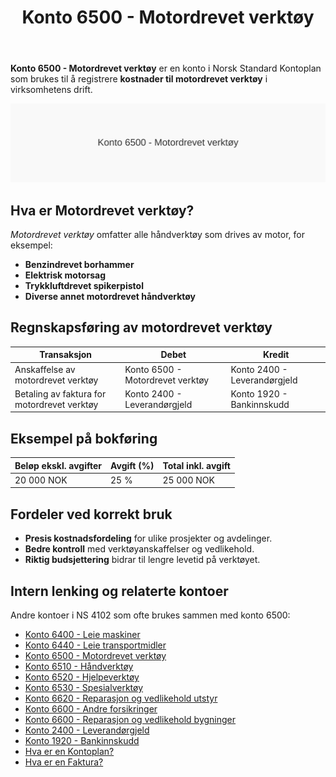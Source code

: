 ﻿---
title: "Konto 6500 - Motordrevet verktøy"
seoTitle: "6500-motordrevet-verktoy"
description: '**Konto 6500 - Motordrevet verktøy** er en konto i Norsk Standard Kontoplan som brukes til å registrere **kostnader til motordrevet verktøy** i virksomhetens...'
---

**Konto 6500 - Motordrevet verktøy** er en konto i Norsk Standard Kontoplan som brukes til å registrere **kostnader til motordrevet verktøy** i virksomhetens drift.

![Illustrasjon av konto 6500 Motordrevet verktøy](6500-motordrevet-verktoy-image.svg)

## Hva er Motordrevet verktøy?

*Motordrevet verktøy* omfatter alle håndverktøy som drives av motor, for eksempel:

* **Benzindrevet borhammer**
* **Elektrisk motorsag**
* **Trykkluftdrevet spikerpistol**
* **Diverse annet motordrevet håndverktøy**

## Regnskapsføring av motordrevet verktøy

| Transaksjon                              | Debet                            | Kredit                       |
|------------------------------------------|----------------------------------|------------------------------|
| Anskaffelse av motordrevet verktøy       | Konto 6500 - Motordrevet verktøy | Konto 2400 - Leverandørgjeld |
| Betaling av faktura for motordrevet verktøy | Konto 2400 - Leverandørgjeld    | Konto 1920 - Bankinnskudd    |

## Eksempel på bokføring

| Beløp ekskl. avgifter | Avgift (%) | Total inkl. avgift |
|-----------------------|------------|--------------------|
| 20 000 NOK            | 25 %       | 25 000 NOK         |

## Fordeler ved korrekt bruk

* **Presis kostnadsfordeling** for ulike prosjekter og avdelinger.
* **Bedre kontroll** med verktøyanskaffelser og vedlikehold.
* **Riktig budsjettering** bidrar til lengre levetid på verktøyet.

## Intern lenking og relaterte kontoer

Andre kontoer i NS 4102 som ofte brukes sammen med konto 6500:

* [Konto 6400 - Leie maskiner](/blogs/kontoplan/6400-leie-maskiner "Konto 6400 - Leie maskiner")
* [Konto 6440 - Leie transportmidler](/blogs/kontoplan/6440-leie-transportmidler "Konto 6440 - Leie transportmidler")
* [Konto 6500 - Motordrevet verktøy](/blogs/kontoplan/6500-motordrevet-verktoy "Konto 6500 - Motordrevet verktøy")
* [Konto 6510 - Håndverktøy](/blogs/kontoplan/6510-handverktoy "Konto 6510 - Håndverktøy")
* [Konto 6520 - Hjelpeverktøy](/blogs/kontoplan/6520-hjelpeverktoy "Konto 6520 - Hjelpeverktøy")
* [Konto 6530 - Spesialverktøy](/blogs/kontoplan/6530-spesialverktoy "Konto 6530 - Spesialverktøy")
* [Konto 6620 - Reparasjon og vedlikehold utstyr](/blogs/kontoplan/6620-reparasjon-og-vedlikehold-utstyr "Konto 6620 - Reparasjon og vedlikehold utstyr")
* [Konto 6600 - Andre forsikringer](/blogs/kontoplan/6600-andre-forsikringer "Konto 6600 - Andre forsikringer")
* [Konto 6600 - Reparasjon og vedlikehold bygninger](/blogs/kontoplan/6600-reparasjon-og-vedlikehold-bygninger "Konto 6600 - Reparasjon og vedlikehold bygninger")
* [Konto 2400 - Leverandørgjeld](/blogs/kontoplan/2400-leverandorgjeld "Konto 2400 - Leverandørgjeld")
* [Konto 1920 - Bankinnskudd](/blogs/kontoplan/1920-bankinnskudd "Konto 1920 - Bankinnskudd")
* [Hva er en Kontoplan?](/blogs/regnskap/hva-er-kontoplan "Hva er en Kontoplan? Komplett Guide til Kontoplaner i Norsk Regnskap")
* [Hva er en Faktura?](/blogs/regnskap/hva-er-en-faktura "Hva er en Faktura? En Guide til Norske Fakturakrav")






